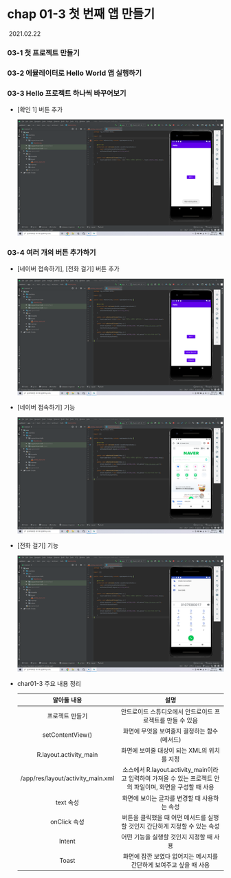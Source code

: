# chap 01-3 첫 번째 앱 만들기

​																																											2021.02.22



### 03-1 첫 프로젝트 만들기

### 03-2 에뮬레이터로 Hello World 앱 실행하기



### 03-3 Hello 프로젝트 하나씩 바꾸어보기

* [확인 1] 버튼 추가

  ![char03-1_1](https://github.com/hyunmin0317/AndroidProgramming/blob/master/chap01/section3/github/chap01-3_1.png?raw=true)



### 03-4 여러 개의 버튼 추가하기

* [네이버 접속하기], [전화 걸기] 버튼 추가

  ![char03-1_2](https://github.com/hyunmin0317/AndroidProgramming/blob/master/chap01/section3/github/chap01-3_2.png?raw=true)

* [네이버 접속하기] 기능

  ![char03-1_3](https://github.com/hyunmin0317/AndroidProgramming/blob/master/chap01/section3/github/chap01-3_3.png?raw=true)

* [전화 걸기] 기능

  ![char03-1_4](https://github.com/hyunmin0317/AndroidProgramming/blob/master/chap01/section3/github/chap01-3_4.png?raw=true)

* char01-3 주요 내용 정리

  |            알아둘 내용            |                             설명                             |
  | :-------------------------------: | :----------------------------------------------------------: |
  |          프로젝트 만들기          |  안드로이드 스튜디오에서 안드로이드 프로젝트를 만들 수 있음  |
  |         setContentView()          |         화면에 무엇을 보여줄지 결정하는 함수(메서드)         |
  |      R.layout.activity_main       |         화면에 보여줄 대상이 되는 XML의 위치를 지정          |
  | /app/res/layout/activity_main.xml | 소스에서 R.layout.activity_main이라고 입력하여 가져올 수 있는 프로젝트 안의 파일이며, 화면을 구성할 때 사용 |
  |             text 속성             |         화면에 보이는 글자를 변경할 때 사용하는 속성         |
  |           onClick 속성            | 버튼을 클릭했을 때 어떤 메서드를 실행할 것인지 간단하게 지정할 수 있는 속성 |
  |              Intent               |           어떤 기능을 실행할 것인지 지정할 때 사용           |
  |               Toast               | 화면에 잠깐 보였다 없어지는 메시지를 간단하게 보여주고 싶을 때 사용 |